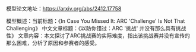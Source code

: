 模型论文地址：https://arxiv.org/abs/2412.17758

模型概述：当前标题：《In Case You Missed It: ARC 'Challenge' Is Not That Challenging》
中文文章标题：《以防你错过：ARC '挑战' 并没有那么具有挑战性》
文章内容：本文探讨了ARC挑战赛的实际难度，指出该挑战赛并没有宣传的那么困难，分析了原因和参赛者的感受。
